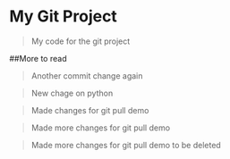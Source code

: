 # My Git Project

> My code for the git project

##More to read

> Another commit change again

> New chage on python

> Made changes for git pull demo

> Made more changes for git pull demo

> Made more changes for git pull demo to be deleted
